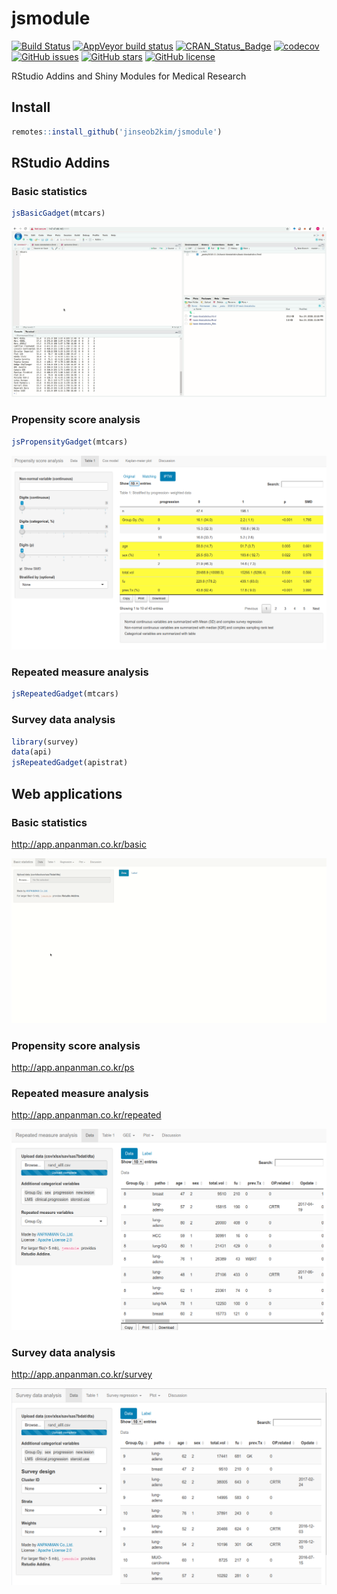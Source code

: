 jsmodule
================

[![Build Status](https://travis-ci.org/jinseob2kim/jsmodule.svg?branch=master)](https://travis-ci.org/jinseob2kim/jsmodule) [![AppVeyor build status](https://ci.appveyor.com/api/projects/status/github/jinseob2kim/jsmodule?branch=master&svg=true)](https://ci.appveyor.com/project/jinseob2kim/jsmodule) [![CRAN\_Status\_Badge](https://www.r-pkg.org/badges/version/jsmodule)](https://cran.r-project.org/package=jsmodule) [![codecov](https://codecov.io/github/jinseob2kim/jsmodule/branch/master/graphs/badge.svg)](https://codecov.io/github/jinseob2kim/jsmodule) [![GitHub issues](https://img.shields.io/github/issues/jinseob2kim/jsmodule.svg)](https://github.com/jinseob2kim/jsmodule/issues) [![GitHub stars](https://img.shields.io/github/stars/jinseob2kim/jsmodule.svg)](https://github.com/jinseob2kim/jsmodule/stargazers) [![GitHub license](https://img.shields.io/github/license/jinseob2kim/jsmodule.svg)](https://github.com/jinseob2kim/jsmodule/blob/master/LICENSE)

RStudio Addins and Shiny Modules for Medical Research

Install
-------

``` r
remotes::install_github('jinseob2kim/jsmodule')
```

RStudio Addins
--------------

### Basic statistics

``` r
jsBasicGadget(mtcars)
```

![](vignettes/figures/addin.gif)

### Propensity score analysis

``` r
jsPropensityGadget(mtcars)
```

![](vignettes/figures/ps.png)

### Repeated measure analysis

``` r
jsRepeatedGadget(mtcars)
```

### Survey data analysis

``` r
library(survey)
data(api)
jsRepeatedGadget(apistrat)
```

Web applications
----------------

### Basic statistics

<http://app.anpanman.co.kr/basic>

![](vignettes/figures/basic.gif)

### Propensity score analysis

<http://app.anpanman.co.kr/ps>

### Repeated measure analysis

<http://app.anpanman.co.kr/repeated>

![](vignettes/figures/repeated.png)

### Survey data analysis

<http://app.anpanman.co.kr/survey>

![](vignettes/figures/survey.png)
